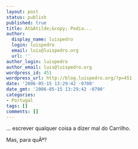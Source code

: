 ```yaml
---
layout: post
status: publish
published: true
title: At&Atilde;&copy; Podia...
author:
  display_name: luispedro
  login: luispedro
  email: luis@luispedro.org
  url: ''
author_login: luispedro
author_email: luis@luispedro.org
wordpress_id: 451
wordpress_url: http://blog.luispedro.org/?p=451
date: '2006-05-15 13:29:42 -0700'
date_gmt: '2006-05-15 13:29:42 -0700'
categories:
- Portugal
tags: []
comments: []
---
```

<p>... escrever qualquer coisa a dizer mal do Carrilho.</p>
<p>Mas, para qu&Atilde;&ordf;?</p>
